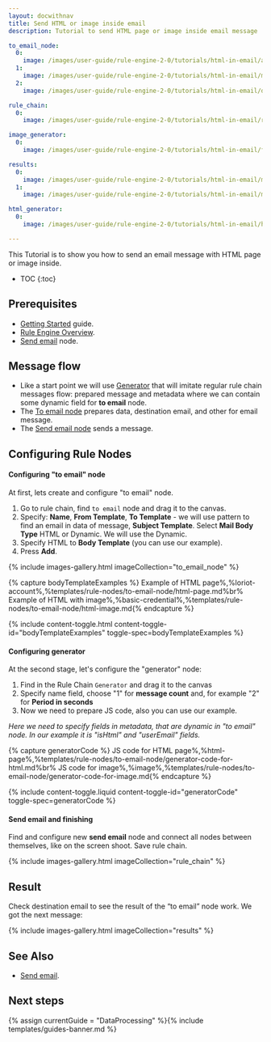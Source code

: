 ```yaml
---
layout: docwithnav
title: Send HTML or image inside email
description: Tutorial to send HTML page or image inside email message

to_email_node:
  0:
    image: /images/user-guide/rule-engine-2-0/tutorials/html-in-email/add_rule_node_to_email.png
  1:
    image: /images/user-guide/rule-engine-2-0/tutorials/html-in-email/mail_body_type.png
  2:
    image: /images/user-guide/rule-engine-2-0/tutorials/html-in-email/dynamic_body_template.png

rule_chain:
  0:
    image: /images/user-guide/rule-engine-2-0/tutorials/html-in-email/rule_chain.png

image_generator:
  0:
    image: /images/user-guide/rule-engine-2-0/tutorials/html-in-email/function_generate_image_to_email.png

results:
  0:
    image: /images/user-guide/rule-engine-2-0/tutorials/html-in-email/message_from_tb_html.png
  1:
    image: /images/user-guide/rule-engine-2-0/tutorials/html-in-email/message_from_tb_image.png

html_generator:
  0:
    image: /images/user-guide/rule-engine-2-0/tutorials/html-in-email/html_to_email_generator.png

---
```


This Tutorial is to show you how to send an email message with HTML page or image inside.

* TOC
{:toc}

## Prerequisites

* [Getting Started](/thingsboard-learning/docs/getting-started-guides/helloworld/) guide.
* [Rule Engine Overview](/thingsboard-learning/docs/user-guide/rule-engine-2-0/overview/).
* [Send email](/thingsboard-learning/docs/user-guide/rule-engine-2-0/external-nodes/#send-email-node) node.


## Message flow
- Like a start point we will use [Generator](/thingsboard-learning/docs/user-guide/rule-engine-2-0/action-nodes/#generator-node) that will imitate regular rule chain messages flow: prepared message and metadata
  where we can contain some dynamic field for **to email** node.
- The [To email node](/thingsboard-learning/docs/user-guide/rule-engine-2-0/transformation-nodes/#to-email-node) prepares data, destination email, and other for email message.
- The [Send email node](/thingsboard-learning/docs/user-guide/rule-engine-2-0/external-nodes/#send-email-node) sends a message.

## Configuring Rule Nodes

#### Configuring "to email" node

At first, lets create and configure "to email" node.

1. Go to rule chain, find `to email` node and drag it to the canvas.
2. Specify: **Name**, **From Template**, **To Template** - we will use pattern to find an email in data of message, **Subject Template**. Select **Mail Body Type** HTML or Dynamic. We will use the Dynamic.
3. Specify HTML to **Body Template** (you can use our example).
4. Press **Add**.

{% include images-gallery.html imageCollection="to_email_node" %}

{% capture bodyTemplateExamples %}
Example of HTML page%,%loriot-account%,%templates/rule-nodes/to-email-node/html-page.md%br%
Example of HTML with image%,%basic-credential%,%templates/rule-nodes/to-email-node/html-image.md{% endcapture %}

{% include content-toggle.html content-toggle-id="bodyTemplateExamples" toggle-spec=bodyTemplateExamples %}

#### Configuring generator
At the second stage, let's configure the "generator" node:
1. Find in the Rule Chain `Generator` and drag it to the canvas
2. Specify name field, choose "1" for **message count** and, for example "2" for **Period in seconds**
3. Now we need to prepare JS code, also you can use our example.

*Here we need to specify fields in metadata, that are dynamic in "to email" node. In our example it is "isHtml" and "userEmail" fields.*

{% capture generatorCode %}
JS code for HTML page%,%html-page%,%templates/rule-nodes/to-email-node/generator-code-for-html.md%br%
JS code for image%,%image%,%templates/rule-nodes/to-email-node/generator-code-for-image.md{% endcapture %}

{% include content-toggle.liquid content-toggle-id="generatorCode" toggle-spec=generatorCode %}

#### Send email and finishing
Find and configure new **send email** node and connect all nodes between themselves, like on the screen shoot.
Save rule chain.

{% include images-gallery.html imageCollection="rule_chain" %}

## Result
Check destination email to see the result of the “to email” node work. 
We got the next message:

{% include images-gallery.html imageCollection="results" %}

## See Also

- [Send email](/thingsboard-learning/docs/user-guide/rule-engine-2-0/tutorials/send-email/).

## Next steps

{% assign currentGuide = "DataProcessing" %}{% include templates/guides-banner.md %}
